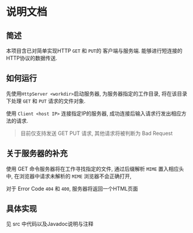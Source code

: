 # 说明文档

## 简述

本项目含已对简单实现HTTP `GET` 和 `PUT`的 客户端与服务端. 能够进行短连接的HTTP协议的数据传送.

## 如何运行

先使用`HttpServer <workdir>`启动服务器, <workdir>为服务器指定的工作目录, 将在该目录下处理 `GET` 和 `PUT` 请求的文件对象.

使用 `Client <host IP>` 连接指定IP的服务器, 成功连接后输入请求行发出相应方法的请求.

> 目前仅支持发送 GET PUT 请求, 其他请求将被判断为 Bad Request

## 关于服务器的补充

使用 GET 命令服务器将在工作寻找指定的文件, 通过后缀解析 `MIME` 置入相应头中, 在浏览器中请求未解析的 `MIME` 浏览器不会正确打开,  

对于 Error Code `404` 和 `400`, 服务器将返回一个HTML页面

## 具体实现

见 src 中代码以及Javadoc说明与注释